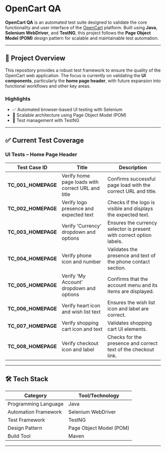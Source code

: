 # OpenCart QA

**OpenCart QA** is an automated test suite designed to validate the core functionality and user interface of the [OpenCart](https://www.opencart.com) platform. Built using **Java**, **Selenium WebDriver**, and **TestNG**, this project follows the **Page Object Model (POM)** design pattern for scalable and maintainable test automation.

---

## 🧩 Project Overview

This repository provides a robust test framework to ensure the quality of the OpenCart web application. The focus is currently on validating the **UI components**, particularly the **home page header**, with future expansion into functional workflows and other key areas.

### Highlights

- ✅ Automated browser-based UI testing with Selenium  
- 📘 Scalable architecture using Page Object Model (POM)  
- 🧪 Test management with TestNG

---

## ✅ Current Test Coverage

### UI Tests – Home Page Header

| Test Case ID        | Title                                                                 | Description |
|---------------------|------------------------------------------------------------------------|-------------|
| **TC_001_HOMEPAGE** | Verify home page loads with correct URL and title                     | Confirms successful page load with the correct URL and title. |
| **TC_002_HOMEPAGE** | Verify logo presence and expected text                                | Checks if the logo is visible and displays the expected text. |
| **TC_003_HOMEPAGE** | Verify 'Currency' dropdown and options                                | Ensures the currency selector is present with correct option labels. |
| **TC_004_HOMEPAGE** | Verify phone icon and number                                           | Validates the presence and text of the phone contact section. |
| **TC_005_HOMEPAGE** | Verify 'My Account' dropdown and options                              | Confirms that the account menu and its items are displayed. |
| **TC_006_HOMEPAGE** | Verify heart icon and wish list text                                  | Ensures the wish list icon and label are correct. |
| **TC_007_HOMEPAGE** | Verify shopping cart icon and text                                    | Validates shopping cart UI elements. |
| **TC_008_HOMEPAGE** | Verify checkout icon and label                                        | Checks for the presence and correct text of the checkout link. |

---

## 🛠️ Tech Stack

| Category        | Tool/Technology             |
|----------------|-----------------------------|
| Programming Language | Java                     |
| Automation Framework | Selenium WebDriver        |
| Test Framework | TestNG                   |
| Design Pattern | Page Object Model (POM)     |
| Build Tool     | Maven    |

---
